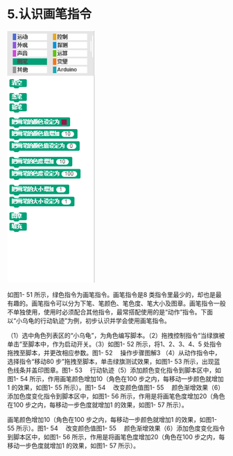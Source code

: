 # 5.认识画笔指令

![](/assets/snap-pen.png)

如图1- 51 所示，绿色指令为画笔指令。画笔指令是8 类指令里最少的，却也是最有趣的。画笔指令可以分为下笔、笔颜色、笔色度、笔大小及图章。画笔指令一般不单独使用，使用时必须配合其他指令，最常搭配使用的是“动作”指令。下面以“小乌龟的行动轨迹”为例，初步认识并学会使用画笔指令。

（1）选中角色列表区的“小乌龟”，为角色编写脚本。（2）拖拽控制指令“当绿旗被单击”至脚本中，作为启动开关。（3）如图1- 52 所示，将1、2、3、4、5 处指令拖拽至脚本，并更改相应参数。图1- 52 　操作步骤图解3 （4）从动作指令中，选择指令“移动80 步”拖拽至脚本，单击绿旗测试效果，如图1- 53 所示，出现蓝色线条并盖印图章。图1- 53 　行动轨迹（5）添加颜色变化指令到脚本区中，如图1- 54 所示，作用画笔颜色增加10（角色在100 步之内，每移动一步颜色就增加1 的效果，如图1- 55 所示）。图1- 54 　改变颜色值图1- 55 　颜色渐增效果（6）添加色度变化指令到脚本区中，如图1- 56 所示，作用是将画笔色度增加20（角色在100 步之内，每移动一步色度就增加1 的效果，如图1- 57 所示）。

画笔颜色增加10（角色在100 步之内，每移动一步颜色就增加1 的效果，如图1- 55 所示）。图1- 54 　改变颜色值图1- 55 　颜色渐增效果（6）添加色度变化指令到脚本区中，如图1- 56 所示，作用是将画笔色度增加20（角色在100 步之内，每移动一步色度就增加1 的效果，如图1- 57 所示）。

